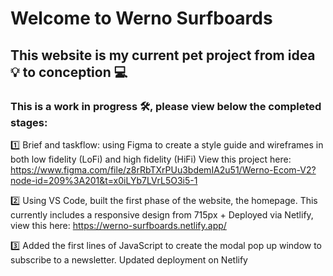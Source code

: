 ﻿# Welcome to Werno Surfboards
 ## This website is my current pet project from idea 💡 to conception 💻 
 ### This is a work in progress 🛠️, please view below the completed stages:
 
1️⃣ Brief and taskflow: using Figma to create a style guide and wireframes in both low fidelity (LoFi) and high fidelity (HiFi)
View this project here: https://www.figma.com/file/z8rRbTXrPUu3bdemIA2u51/Werno-Ecom-V2?node-id=209%3A201&t=x0iLYb7LVrL5O3i5-1

2️⃣ Using VS Code, built the first phase of the website, the homepage. This currently includes a responsive design from 715px +
Deployed via Netlify, view this here: https://werno-surfboards.netlify.app/

3️⃣ Added the first lines of JavaScript to create the modal pop up window to subscribe to a newsletter. Updated deployment on Netlify
